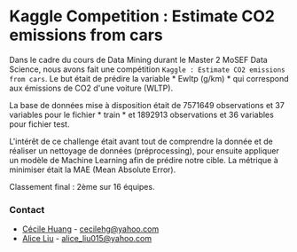 # Kaggle Competition : Estimate CO2 emissions from cars

Dans le cadre du cours de Data Mining durant le Master 2 MoSEF Data Science, nous avons fait une compétition `Kaggle : Estimate CO2 emissions from cars`. Le but était de prédire la variable * Ewltp (g/km) * qui correspond aux émissions de CO2 d'une voiture (WLTP). 

La base de données mise à disposition était de 7571649 observations et 37 variables pour le fichier * train * et 1892913 observations et 36 variables pour fichier test.

L'intérêt de ce challenge était avant tout de comprendre la donnée et de réaliser un nettoyage de données (préprocessing), pour ensuite appliquer un modèle de Machine Learning afin de prédire notre cible. La métrique à minimiser était la MAE (Mean Absolute Error).

Classement final : 2ème sur 16 équipes.

### Contact

- [Cécile Huang](https://github.com/hg-cecile) - cecilehg@yahoo.com
- [Alice Liu](https://github.com/alice-l1) - alice_liu015@yahoo.com